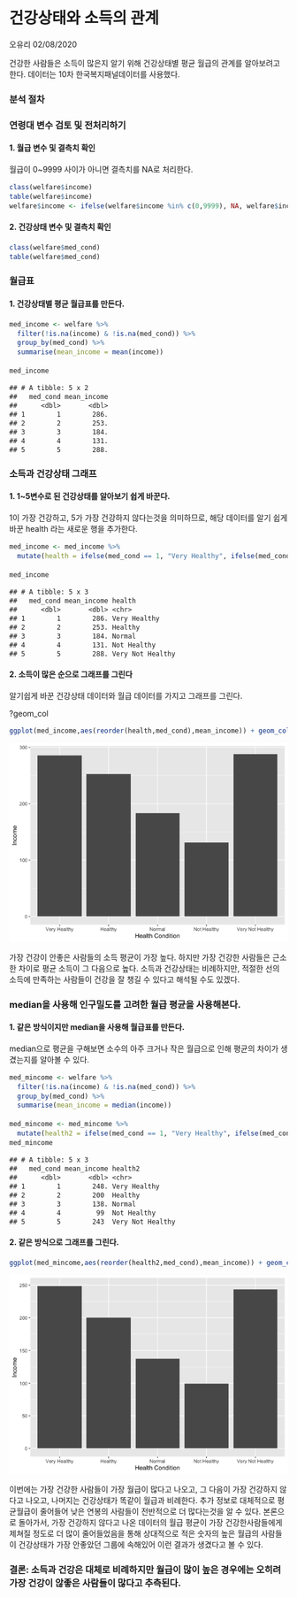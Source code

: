 건강상태와 소득의 관계
================
오유리
02/08/2020

건강한 사람들은 소득이 많은지 알기 위해 건강상태별 평균 월급의 관계를 알아보려고 한다. 데이터는 10차 한국복지패널데이터를
사용했다.

### 분석 절차

### 연령대 변수 검토 및 전처리하기

#### 1\. 월급 변수 및 결측치 확인

월급이 0\~9999 사이가 아니면 결측치를 NA로 처리한다.

``` r
class(welfare$income)
table(welfare$income)
welfare$income <- ifelse(welfare$income %in% c(0,9999), NA, welfare$income)
```

#### 2\. 건강상태 변수 및 결측치 확인

``` r
class(welfare$med_cond)
table(welfare$med_cond)
```

### 월급표

#### 1\. 건강상태별 평균 월급표를 만든다.

``` r
med_income <- welfare %>% 
  filter(!is.na(income) & !is.na(med_cond)) %>% 
  group_by(med_cond) %>% 
  summarise(mean_income = mean(income))

med_income
```

    ## # A tibble: 5 x 2
    ##   med_cond mean_income
    ##      <dbl>       <dbl>
    ## 1        1        286.
    ## 2        2        253.
    ## 3        3        184.
    ## 4        4        131.
    ## 5        5        288.

### 소득과 건강상태 그래프

#### 1\. 1\~5변수로 된 건강상태를 알아보기 쉽게 바꾼다.

1이 가장 건강하고, 5가 가장 건강하지 않다는것을 의미하므로, 해당 데이터를 알기 쉽게 바꾼 health 라는 새로운 행을
추가한다.

``` r
med_income <- med_income %>% 
  mutate(health = ifelse(med_cond == 1, "Very Healthy", ifelse(med_cond == 2,  "Healthy", ifelse(med_cond == 3, "Normal", ifelse(med_cond == 4, "Not Healthy", ifelse(med_cond ==5 , "Very Not Healthy", NA))))))

med_income
```

    ## # A tibble: 5 x 3
    ##   med_cond mean_income health          
    ##      <dbl>       <dbl> <chr>           
    ## 1        1        286. Very Healthy    
    ## 2        2        253. Healthy         
    ## 3        3        184. Normal          
    ## 4        4        131. Not Healthy     
    ## 5        5        288. Very Not Healthy

#### 2\. 소득이 많은 순으로 그래프를 그린다

알기쉽게 바꾼 건강상태 데이터와 월급 데이터를 가지고 그래프를 그린다.

?geom\_col

``` r
ggplot(med_income,aes(reorder(health,med_cond),mean_income)) + geom_col(color="green",alpha=0.7,fill="yellowgreen")+ labs(x="Health Condition",y="Income") 
```

![](welfare10-1_files/figure-gfm/unnamed-chunk-6-1.png)<!-- -->

가장 건강이 안좋은 사람들의 소득 평균이 가장 높다. 하지만 가장 건강한 사람들은 근소한 차이로 평균 소득이 그 다음으로 높다.
소득과 건강상태는 비례하지만, 적절한 선의 소득에 만족하는 사람들이 건강을 잘 챙길 수 있다고 해석될 수도 있겠다.

### median을 사용해 인구밀도를 고려한 월급 평균을 사용해본다.

#### 1\. 같은 방식이지만 median을 사용해 월급표를 만든다.

median으로 평균을 구해보면 소수의 아주 크거나 작은 월급으로 인해 평균의 차이가 생겼는지를 알아볼 수 있다.

``` r
med_mincome <- welfare %>% 
  filter(!is.na(income) & !is.na(med_cond)) %>% 
  group_by(med_cond) %>% 
  summarise(mean_income = median(income))

med_mincome <- med_mincome %>% 
  mutate(health2 = ifelse(med_cond == 1, "Very Healthy", ifelse(med_cond == 2,  "Healthy", ifelse(med_cond == 3, "Normal", ifelse(med_cond == 4, "Not Healthy", ifelse(med_cond ==5 , "Very Not Healthy", NA))))))
med_mincome
```

    ## # A tibble: 5 x 3
    ##   med_cond mean_income health2         
    ##      <dbl>       <dbl> <chr>           
    ## 1        1        248. Very Healthy    
    ## 2        2        200  Healthy         
    ## 3        3        138. Normal          
    ## 4        4         99  Not Healthy     
    ## 5        5        243  Very Not Healthy

#### 2\. 같은 방식으로 그래프를 그린다.

``` r
ggplot(med_mincome,aes(reorder(health2,med_cond),mean_income)) + geom_col(color="green",alpha=0.7,fill="yellowgreen") + labs(x="Health Condition",y="Income") + guides(fill="none") 
```

![](welfare10-1_files/figure-gfm/unnamed-chunk-8-1.png)<!-- -->

이번에는 가장 건강한 사람들이 가장 월급이 많다고 나오고, 그 다음이 가장 건강하지 않다고 나오고, 나머지는 건강상태가 똑같이
월급과 비례한다. 추가 정보로 대체적으로 평균월급이 줄어들어 낮은 연봉의 사람들이 전반적으로 더 많다는것을 알 수 있다.
본론으로 돌아가서, 가장 건강하지 않다고 나온 데이터의 월급 평균이 가장 건강한사람들에게 제쳐질 정도로 더 많이 줄어들었음을
통해 상대적으로 적은 숫자의 높은 월급의 사람들이 건강상태가 가장 안좋았던 그룹에 속해있어 이런 결과가 생겼다고 볼 수 있다.

### 결론: 소득과 건강은 대체로 비례하지만 월급이 많이 높은 경우에는 오히려 가장 건강이 않좋은 사람들이 많다고 추측된다.
